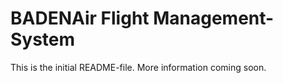 # BADENAir Flight Management-System

This is the initial README-file. More information coming soon.
